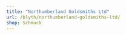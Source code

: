 ```yaml
---
title: "Northumberland Goldsmiths Ltd"
url: /blyth/northumberland-goldsmiths-ltd/
shop: Schmuck
---
```

